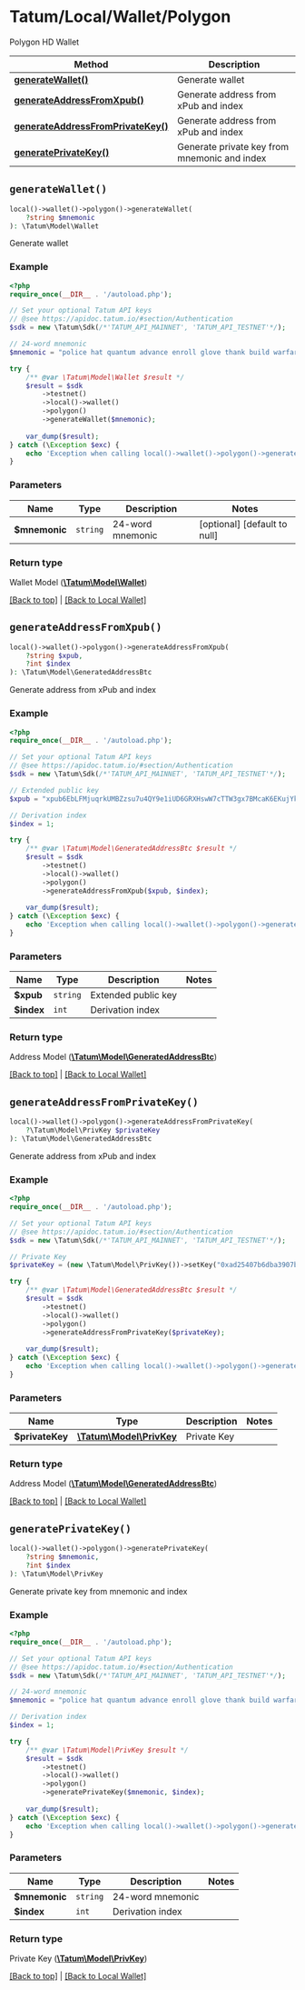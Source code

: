 # Tatum/Local/Wallet/Polygon

Polygon HD Wallet

Method | Description
------------- | -------------
[**generateWallet()**](#generateWallet) | Generate wallet
[**generateAddressFromXpub()**](#generateAddressFromXpub) | Generate address from xPub and index
[**generateAddressFromPrivateKey()**](#generateAddressFromPrivateKey) | Generate address from xPub and index
[**generatePrivateKey()**](#generatePrivateKey) | Generate private key from mnemonic and index

## `generateWallet()`

```php
local()->wallet()->polygon()->generateWallet(
    ?string $mnemonic
): \Tatum\Model\Wallet
```
Generate wallet

### Example

```php
<?php
require_once(__DIR__ . '/autoload.php');

// Set your optional Tatum API keys
// @see https://apidoc.tatum.io/#section/Authentication
$sdk = new \Tatum\Sdk(/*'TATUM_API_MAINNET', 'TATUM_API_TESTNET'*/);

// 24-word mnemonic
$mnemonic = "police hat quantum advance enroll glove thank build warfare inject invite obscure enable inflict seek web cable answer chest suspect comfort tent source seven";

try {
    /** @var \Tatum\Model\Wallet $result */
    $result = $sdk
        ->testnet()
        ->local()->wallet()
        ->polygon()
        ->generateWallet($mnemonic);
    
    var_dump($result);
} catch (\Exception $exc) {
    echo 'Exception when calling local()->wallet()->polygon()->generateWallet(): ', $exc->getMessage(), PHP_EOL;
}
```

### Parameters

Name | Type | Description  | Notes
------------- | ------------- | ------------- | -------------
**$mnemonic** | `string` | 24-word mnemonic |  [optional] [default to null]

### Return type

Wallet Model ([**\Tatum\Model\Wallet**](../../Model/Wallet.md))

[[Back to top]](#) | [[Back to Local Wallet]](../../../README.md#local-wallet)

## `generateAddressFromXpub()`

```php
local()->wallet()->polygon()->generateAddressFromXpub(
    ?string $xpub, 
    ?int $index
): \Tatum\Model\GeneratedAddressBtc
```
Generate address from xPub and index

### Example

```php
<?php
require_once(__DIR__ . '/autoload.php');

// Set your optional Tatum API keys
// @see https://apidoc.tatum.io/#section/Authentication
$sdk = new \Tatum\Sdk(/*'TATUM_API_MAINNET', 'TATUM_API_TESTNET'*/);

// Extended public key
$xpub = "xpub6EbLFMjuqrkUMBZzsu7u4QY9e1iUD6GRXHswW7cTTW3gx7BMcaK6EKujYkLuFCBQbX5PS4n3BpQDRvnaF1zfabo7FH9JGn56MkJKWkGjeHY";

// Derivation index
$index = 1;

try {
    /** @var \Tatum\Model\GeneratedAddressBtc $result */
    $result = $sdk
        ->testnet()
        ->local()->wallet()
        ->polygon()
        ->generateAddressFromXpub($xpub, $index);
    
    var_dump($result);
} catch (\Exception $exc) {
    echo 'Exception when calling local()->wallet()->polygon()->generateAddressFromXpub(): ', $exc->getMessage(), PHP_EOL;
}
```

### Parameters

Name | Type | Description  | Notes
------------- | ------------- | ------------- | -------------
**$xpub** | `string` | Extended public key | 
**$index** | `int` | Derivation index | 

### Return type

Address Model ([**\Tatum\Model\GeneratedAddressBtc**](../../Model/GeneratedAddressBtc.md))

[[Back to top]](#) | [[Back to Local Wallet]](../../../README.md#local-wallet)

## `generateAddressFromPrivateKey()`

```php
local()->wallet()->polygon()->generateAddressFromPrivateKey(
    ?\Tatum\Model\PrivKey $privateKey
): \Tatum\Model\GeneratedAddressBtc
```
Generate address from xPub and index

### Example

```php
<?php
require_once(__DIR__ . '/autoload.php');

// Set your optional Tatum API keys
// @see https://apidoc.tatum.io/#section/Authentication
$sdk = new \Tatum\Sdk(/*'TATUM_API_MAINNET', 'TATUM_API_TESTNET'*/);

// Private Key
$privateKey = (new \Tatum\Model\PrivKey())->setKey("0xad25407b6dba3907b1d001ddfecf909ba94fcdf4f4aead108709598b125e9585");

try {
    /** @var \Tatum\Model\GeneratedAddressBtc $result */
    $result = $sdk
        ->testnet()
        ->local()->wallet()
        ->polygon()
        ->generateAddressFromPrivateKey($privateKey);
    
    var_dump($result);
} catch (\Exception $exc) {
    echo 'Exception when calling local()->wallet()->polygon()->generateAddressFromPrivateKey(): ', $exc->getMessage(), PHP_EOL;
}
```

### Parameters

Name | Type | Description  | Notes
------------- | ------------- | ------------- | -------------
**$privateKey** | [**\Tatum\Model\PrivKey**](../../Model/PrivKey.md) | Private Key | 

### Return type

Address Model ([**\Tatum\Model\GeneratedAddressBtc**](../../Model/GeneratedAddressBtc.md))

[[Back to top]](#) | [[Back to Local Wallet]](../../../README.md#local-wallet)

## `generatePrivateKey()`

```php
local()->wallet()->polygon()->generatePrivateKey(
    ?string $mnemonic, 
    ?int $index
): \Tatum\Model\PrivKey
```
Generate private key from mnemonic and index

### Example

```php
<?php
require_once(__DIR__ . '/autoload.php');

// Set your optional Tatum API keys
// @see https://apidoc.tatum.io/#section/Authentication
$sdk = new \Tatum\Sdk(/*'TATUM_API_MAINNET', 'TATUM_API_TESTNET'*/);

// 24-word mnemonic
$mnemonic = "police hat quantum advance enroll glove thank build warfare inject invite obscure enable inflict seek web cable answer chest suspect comfort tent source seven";

// Derivation index
$index = 1;

try {
    /** @var \Tatum\Model\PrivKey $result */
    $result = $sdk
        ->testnet()
        ->local()->wallet()
        ->polygon()
        ->generatePrivateKey($mnemonic, $index);
    
    var_dump($result);
} catch (\Exception $exc) {
    echo 'Exception when calling local()->wallet()->polygon()->generatePrivateKey(): ', $exc->getMessage(), PHP_EOL;
}
```

### Parameters

Name | Type | Description  | Notes
------------- | ------------- | ------------- | -------------
**$mnemonic** | `string` | 24-word mnemonic | 
**$index** | `int` | Derivation index | 

### Return type

Private Key ([**\Tatum\Model\PrivKey**](../../Model/PrivKey.md))

[[Back to top]](#) | [[Back to Local Wallet]](../../../README.md#local-wallet)
